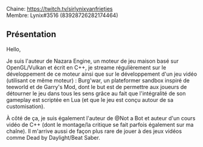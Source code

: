 Chaine: https://twitch.tv/sirlynixvanfrietjes \
Membre: Lynix#3516 (83928726282174464)

## Présentation

Hello, 

Je suis l'auteur de Nazara Engine, un moteur de jeu maison basé sur OpenGL/Vulkan et écrit en C++, je streame régulièrement sur le développement de ce moteur ainsi que sur le développement d'un jeu vidéo (utilisant ce même moteur) : Burg'war, un plateformer sandbox inspiré de teeworld et de Garry's Mod, dont le but est de permettre aux joueurs de détourner le jeu dans tous les sens grâce au fait que l'intégralité de son gameplay est scriptée en Lua (et que le jeu est conçu autour de sa customisation).

À côté de ça, je suis également l'auteur de @Not a Bot et auteur d'un cours vidéo de C++ (dont le montage/la critique se fait parfois également sur ma chaîne). Il m'arrive aussi de façon plus rare de jouer à des jeux vidéos comme Dead by Daylight/Beat Saber.
